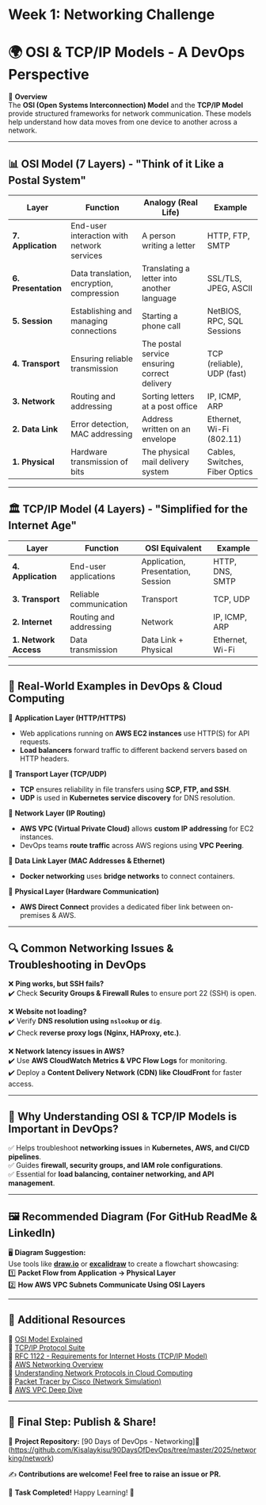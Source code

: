 # Week 1: Networking Challenge
# 🌍 OSI & TCP/IP Models - A DevOps Perspective  

📌 **Overview**  
The **OSI (Open Systems Interconnection) Model** and the **TCP/IP Model** provide structured frameworks for network communication. These models help understand how data moves from one device to another across a network.

---

## 📊 OSI Model (7 Layers) - "Think of it Like a Postal System"  

| **Layer**        | **Function**                                 | **Analogy (Real Life)**                 | **Example**                      |
|-----------------|--------------------------------------------|---------------------------------|----------------------------------|
| **7. Application**  | End-user interaction with network services | A person writing a letter | HTTP, FTP, SMTP                 |
| **6. Presentation** | Data translation, encryption, compression | Translating a letter into another language | SSL/TLS, JPEG, ASCII            |
| **5. Session**     | Establishing and managing connections    | Starting a phone call | NetBIOS, RPC, SQL Sessions      |
| **4. Transport**   | Ensuring reliable transmission           | The postal service ensuring correct delivery | TCP (reliable), UDP (fast)      |
| **3. Network**     | Routing and addressing                   | Sorting letters at a post office | IP, ICMP, ARP                   |
| **2. Data Link**   | Error detection, MAC addressing         | Address written on an envelope | Ethernet, Wi-Fi (802.11)        |
| **1. Physical**    | Hardware transmission of bits           | The physical mail delivery system | Cables, Switches, Fiber Optics  |

---

## 🏛 TCP/IP Model (4 Layers) - "Simplified for the Internet Age"  

| **Layer**        | **Function**                  | **OSI Equivalent**   | **Example**            |
|-----------------|-----------------------------|---------------------|------------------------|
| **4. Application**  | End-user applications      | Application, Presentation, Session | HTTP, DNS, SMTP       |
| **3. Transport**    | Reliable communication     | Transport          | TCP, UDP               |
| **2. Internet**     | Routing and addressing    | Network            | IP, ICMP, ARP          |
| **1. Network Access** | Data transmission       | Data Link + Physical | Ethernet, Wi-Fi        |

---

## 🌟 Real-World Examples in DevOps & Cloud Computing  

🔹 **Application Layer (HTTP/HTTPS)**
   - Web applications running on **AWS EC2 instances** use HTTP(S) for API requests.
   - **Load balancers** forward traffic to different backend servers based on HTTP headers.  

🔹 **Transport Layer (TCP/UDP)**
   - **TCP** ensures reliability in file transfers using **SCP, FTP, and SSH**.
   - **UDP** is used in **Kubernetes service discovery** for DNS resolution.  

🔹 **Network Layer (IP Routing)**
   - **AWS VPC (Virtual Private Cloud)** allows **custom IP addressing** for EC2 instances.
   - DevOps teams **route traffic** across AWS regions using **VPC Peering**.  

🔹 **Data Link Layer (MAC Addresses & Ethernet)**
   - **Docker networking** uses **bridge networks** to connect containers.  

🔹 **Physical Layer (Hardware Communication)**
   - **AWS Direct Connect** provides a dedicated fiber link between on-premises & AWS.  

---

## 🔍 **Common Networking Issues & Troubleshooting in DevOps**  

❌ **Ping works, but SSH fails?**  
✔️ Check **Security Groups & Firewall Rules** to ensure port 22 (SSH) is open.  

❌ **Website not loading?**  
✔️ Verify **DNS resolution using `nslookup` or `dig`**.  
✔️ Check **reverse proxy logs (Nginx, HAProxy, etc.)**.  

❌ **Network latency issues in AWS?**  
✔️ Use **AWS CloudWatch Metrics & VPC Flow Logs** for monitoring.  
✔️ Deploy a **Content Delivery Network (CDN) like CloudFront** for faster access.  

---

## 🎯 Why Understanding OSI & TCP/IP Models is Important in DevOps?  
✅ Helps troubleshoot **networking issues** in **Kubernetes, AWS, and CI/CD pipelines**.  
✅ Guides **firewall, security groups, and IAM role configurations**.  
✅ Essential for **load balancing, container networking, and API management**.  

---

## 🖼 **Recommended Diagram (For GitHub ReadMe & LinkedIn)**  
🖥️ **Diagram Suggestion:**  
Use tools like **[draw.io](https://app.diagrams.net/)** or **[excalidraw](https://excalidraw.com/)** to create a flowchart showcasing:  
1️⃣ **Packet Flow from Application → Physical Layer**  
2️⃣ **How AWS VPC Subnets Communicate Using OSI Layers**  

---

## 📖 Additional Resources  

🔗 [OSI Model Explained](https://www.cloudflare.com/learning/ddos/glossary/open-systems-interconnection-model-osi/)  
🔗 [TCP/IP Protocol Suite](https://www.techtarget.com/searchnetworking/definition/TCP-IP)  
🔗 [RFC 1122 - Requirements for Internet Hosts (TCP/IP Model)](https://datatracker.ietf.org/doc/html/rfc1122)  
🔗 [AWS Networking Overview](https://aws.amazon.com/networking/)  
🔗 [Understanding Network Protocols in Cloud Computing](https://cloud.google.com/architecture/networking/)  
🔗 [Packet Tracer by Cisco (Network Simulation)](https://www.netacad.com/courses/packet-tracer)  
🔗 [AWS VPC Deep Dive](https://aws.amazon.com/vpc/)  

---

## 🎯 **Final Step: Publish & Share!**  

📍 **Project Repository:** [90 Days of DevOps - Networking]📌 (https://github.com/Kisalaykisu/90DaysOfDevOps/tree/master/2025/networking/network)  

✍ **Contributions are welcome! Feel free to raise an issue or PR.**  

🚀 **Task Completed!** Happy Learning! 🎉

